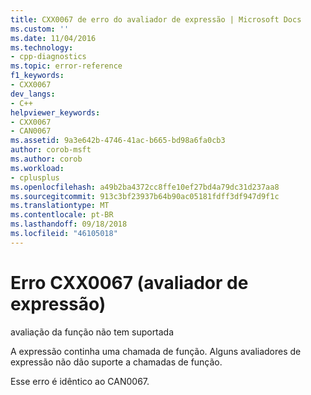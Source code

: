```yaml
---
title: CXX0067 de erro do avaliador de expressão | Microsoft Docs
ms.custom: ''
ms.date: 11/04/2016
ms.technology:
- cpp-diagnostics
ms.topic: error-reference
f1_keywords:
- CXX0067
dev_langs:
- C++
helpviewer_keywords:
- CXX0067
- CAN0067
ms.assetid: 9a3e642b-4746-41ac-b665-bd98a6fa0cb3
author: corob-msft
ms.author: corob
ms.workload:
- cplusplus
ms.openlocfilehash: a49b2ba4372cc8ffe10ef27bd4a79dc31d237aa8
ms.sourcegitcommit: 913c3bf23937b64b90ac05181fdff3df947d9f1c
ms.translationtype: MT
ms.contentlocale: pt-BR
ms.lasthandoff: 09/18/2018
ms.locfileid: "46105018"
---
```

# <a name="expression-evaluator-error-cxx0067"></a>Erro CXX0067 (avaliador de expressão)

avaliação da função não tem suportada

A expressão continha uma chamada de função. Alguns avaliadores de expressão não dão suporte a chamadas de função.

Esse erro é idêntico ao CAN0067.